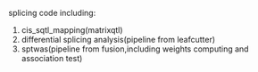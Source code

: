 splicing code including:
1. cis_sqtl_mapping(matrixqtl)
2. differential splicing analysis(pipeline from leafcutter)
3. sptwas(pipeline from fusion,including weights computing and association test)
